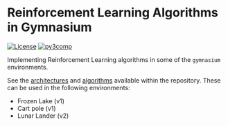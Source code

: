# Reinforcement Learning Algorithms in Gymnasium

[![License](https://img.shields.io/badge/license-MIT-750014.svg)](https://img.shields.io/badge/license-MIT-red.svg)
[![py3comp](https://img.shields.io/badge/py3-compatible-306998.svg)](https://img.shields.io/badge/py3-compatible-blue.svg)

Implementing Reinforcement Learning algorithms in some of the `gymnasium` environments.

See the [architectures](https://github.com/GerardMR12/gymnasium-exp/blob/main/docs/archs.md) and [algorithms](https://github.com/GerardMR12/gymnasium-exp/blob/main/docs/algos.md) available within the repository. These can be used in the following environments:
- Frozen Lake (v1)
- Cart pole (v1)
- Lunar Lander (v2)
